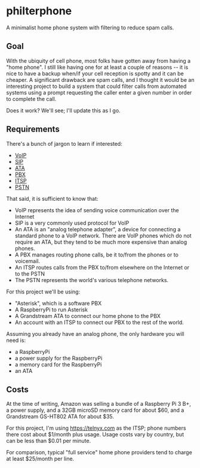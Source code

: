 philterphone
============

A minimalist home phone system with filtering to reduce spam calls.

Goal
----

With the ubiquity of cell phone, most folks have gotten away from having a "home phone".  I still like having one for at least a couple of reasons -- it is nice to have a backup when/if your cell reception is spotty and it can be cheaper. A significant drawback are spam calls, and I thought it would be an interesting project to build a system that could filter calls from automated systems using a prompt requesting the caller enter a given number in order to complete the call.

Does it work? We'll see; I'll update this as I go.

Requirements
------------

There's a bunch of jargon to learn if interested:
* [VoIP](https://en.wikipedia.org/wiki/Voice_over_IP)
* [SIP](https://en.wikipedia.org/wiki/Session_Initiation_Protocol)
* [ATA](https://en.wikipedia.org/wiki/Analog_telephone_adapter)
* [PBX](https://en.wikipedia.org/wiki/Business_telephone_system#Private_branch_exchange)
* [ITSP](https://en.wikipedia.org/wiki/Internet_telephony_service_provider)
* [PSTN](https://en.wikipedia.org/wiki/Public_switched_telephone_network)

That said, it is sufficient to know that: 
* VoIP represents the idea of sending voice communication over the Internet
* SIP is a very commonly used protocol for VoIP
* An ATA is an "analog telephone adapter", a device for connecting a standard phone to a VoIP network. There are VoIP phones which do not require an ATA, but they tend to be much more expensive than analog phones.
* A PBX manages routing phone calls, be it to/from the phones or to voicemail.
* An ITSP routes calls from the PBX to/from elsewhere on the Internet or to the PSTN
* The PSTN represents the world's various telephone networks.

For this project we'll be using:

* "Asterisk", which is a software PBX 
* A RaspberryPi to run Asterisk
* A Grandstream ATA to connect our home phone to the PBX 
* An account with an ITSP to connect our PBX to the rest of the world.

Assuming you already have an analog phone, the only hardware you will need is:
* a RaspberryPi
* a power supply for the RaspberryPi
* a memory card for the RaspberryPi
* an ATA

Costs
-----

At the time of writing, Amazon was selling a bundle of a Raspberry Pi 3 B+, a power supply, and a 32GB microSD memory card for about $60, and a Grandstream GS-HT802 ATA for about $35. 

For this project, I'm using https://telnyx.com as the ITSP; phone numbers there cost about $1/month plus usage. Usage costs vary by country, but can be less than $0.01 per minute.

For comparison, typical "full service" home phone providers tend to charge at least $25/month per line.


